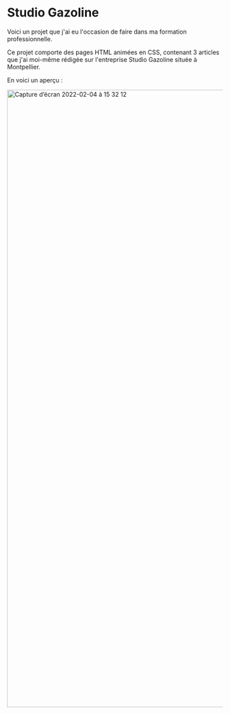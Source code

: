 # Studio Gazoline

Voici un projet que j'ai eu l'occasion de faire dans ma formation professionnelle. 

Ce projet comporte des pages HTML animées en CSS, contenant 3 articles que j'ai moi-même rédigée sur l'entreprise Studio Gazoline située à Montpellier.


En voici un aperçu :


<img width="1439" alt="Capture d’écran 2022-02-04 à 15 32 12" src="https://user-images.githubusercontent.com/94376307/152546674-0dd37687-df7b-4ff3-9ae2-5a6bea1ed600.png">

